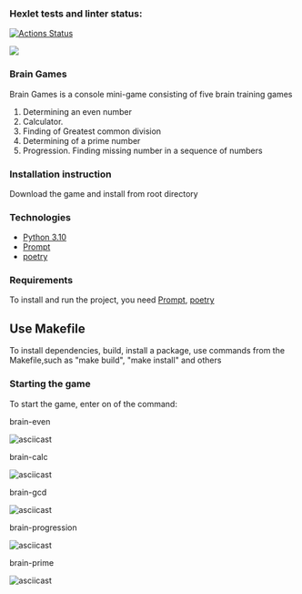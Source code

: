 ### Hexlet tests and linter status:
[![Actions Status](https://github.com/Eugen980/python-project-49/workflows/hexlet-check/badge.svg)](https://github.com/Eugen980/python-project-49/actions)

<a href="https://codeclimate.com/github/Eugen980/python-project-49/maintainability"><img src="https://api.codeclimate.com/v1/badges/12ec13c4d0c209b33c5b/maintainability" /></a>

### Brain Games

Brain Games is a console mini-game consisting of five brain training games

1. Determining an even number
2. Calculator.
3. Finding of Greatest common division
4. Determining of a prime number
5. Progression. Finding missing number in a sequence of numbers

### Installation instruction

Download the game and install from root directory

### Technologies

- [Python 3.10](https://www.python.org/)
- [Prompt](https://pypi.org/project/prompt/)
- [poetry](https://python-poetry.org/)

### Requirements
To install and run the project, you need [Prompt](https://pypi.org/project/prompt/), [poetry](https://python-poetry.org/)

## Use Makefile
To install dependencies, build, install a package, use commands from the Makefile,such as "make build", "make install" and others


### Starting the game 

To start the game, enter on of the command:

brain-even

![asciicast](https://asciinema.org/a/OD2C6CeiwAqq85uND1i6Pq8wz.svg)

brain-calc 

![asciicast](https://asciinema.org/a/oD9WG7gN3m2B0lukmWWBwxBlu.svg)

brain-gcd

![asciicast](https://asciinema.org/a/TqDDH1hBP6s0eoTkp8t7P2f58.svg)

brain-progression

![asciicast](https://asciinema.org/a/AQIae2oiHjSLyWsH24TSV3u0n.svg)

brain-prime

![asciicast](https://asciinema.org/a/jQ5OHID86U6krh055ZgvfIBNV.svg)
